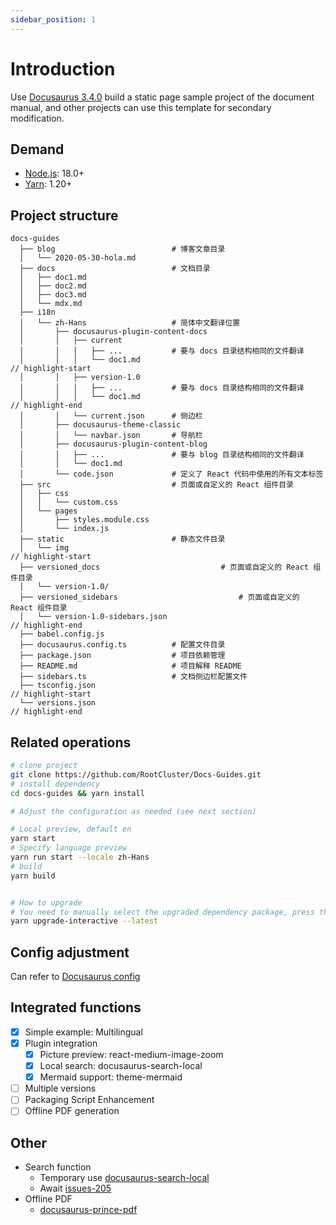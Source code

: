 ```yaml
---
sidebar_position: 1
---
```


# Introduction

Use [Docusaurus 3.4.0](https://github.com/facebook/docusaurus/releases/tag/v3.4.0) build a static page sample project of the document manual, and other projects can use this template for secondary modification.

## Demand

- [Node.js](https://nodejs.org/en/download): 18.0+
- [Yarn](https://yarn.nodejs.cn/en/docs/install#windows-stable): 1.20+

## Project structure

```text title="The highlighted part is the multi-version management part"
docs-guides
  ├── blog                          # 博客文章目录
  │   └── 2020-05-30-hola.md
  ├── docs                          # 文档目录
  │   ├── doc1.md
  │   ├── doc2.md
  │   ├── doc3.md
  │   └── mdx.md
  ├── i18n
  │   └── zh-Hans                   # 简体中文翻译位置
  │       ├── docusaurus-plugin-content-docs
  │       │   ├── current
  │       │   │   ├── ...           # 要与 docs 目录结构相同的文件翻译
  │       │   │   └── doc1.md
// highlight-start
  │       │   ├── version-1.0
  │       │   │   ├── ...           # 要与 docs 目录结构相同的文件翻译
  │       │   │   └── doc1.md
// highlight-end
  │       │   └── current.json      # 侧边栏
  │       ├── docusaurus-theme-classic
  │       │   └── navbar.json       # 导航栏
  │       ├── docusaurus-plugin-content-blog
  │       │   ├── ...               # 要与 blog 目录结构相同的文件翻译
  │       │   └── doc1.md
  │       └── code.json             # 定义了 React 代码中使用的所有文本标签
  ├── src                           # 页面或自定义的 React 组件目录
  │   ├── css
  │   │   └── custom.css
  │   └── pages
  │       ├── styles.module.css
  │       └── index.js
  ├── static                        # 静态文件目录
  │   └── img
// highlight-start
  ├── versioned_docs                           # 页面或自定义的 React 组件目录
  │   └── version-1.0/
  ├── versioned_sidebars                           # 页面或自定义的 React 组件目录
  │   └── version-1.0-sidebars.json
// highlight-end
  ├── babel.config.js
  ├── docusaurus.config.ts          # 配置文件目录
  ├── package.json                  # 项目依赖管理
  ├── README.md                     # 项目解释 README
  ├── sidebars.ts                   # 文档侧边栏配置文件
  ├── tsconfig.json
// highlight-start
  └── versions.json
// highlight-end
```

## Related operations

```bash
# clone project
git clone https://github.com/RootCluster/Docs-Guides.git
# install dependency
cd docs-guides && yarn install

# Adjust the configuration as needed (see next section)

# Local preview, default en
yarn start
# Specify language preview
yarn run start --locale zh-Hans
# build
yarn build


# How to upgrade
# You need to manually select the upgraded dependency package, press the space bar to select, a key to switch all, i key to reverse selection.
yarn upgrade-interactive --latest
```

## Config adjustment

Can refer to [Docusaurus config](tutorial-basics/docusaurus-conf.md)

## Integrated functions

- [x] Simple example: Multilingual
- [x] Plugin integration
  - [x] Picture preview: react-medium-image-zoom
  - [x] Local search: docusaurus-search-local
  - [x] Mermaid support: theme-mermaid
- [ ] Multiple versions
- [ ] Packaging Script Enhancement
- [ ] Offline PDF generation

## Other

- Search function
  - Temporary use [docusaurus-search-local](https://github.com/easyops-cn/docusaurus-search-local)
  - Await [issues-205](https://github.com/cmfcmf/docusaurus-search-local/issues/205)
- Offline PDF
  - [docusaurus-prince-pdf](https://github.com/signcl/docusaurus-prince-pdf)
